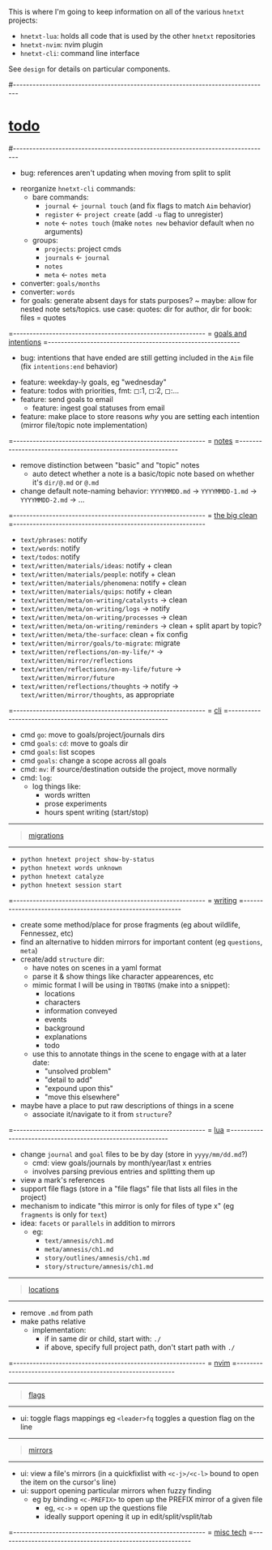 This is where I'm going to keep information on all of the various `hnetxt` projects:
- `hnetxt-lua`: holds all code that is used by the other `hnetxt` repositories
- `hnetxt-nvim`: nvim plugin
- `hnetxt-cli`: command line interface

See `design` for details on particular components.

#-------------------------------------------------------------------------------
# [todo]()
#-------------------------------------------------------------------------------
+ bug: references aren't updating when moving from split to split
- reorganize `hnetxt-cli` commands:
  - bare commands:
    - `journal` ← `journal touch` (and fix flags to match `Aim` behavior)
    - `register` ← `project create` (add `-u` flag to unregister)
    - `note` ← `notes touch` (make `notes new` behavior default when no arguments)
  - groups:
    - `projects`: project cmds
    - `journals` ← `journal`
    - `notes`
    - `meta` ← `notes meta`
- converter: `goals/months`
- converter: `words`
- for goals: generate absent days for stats purposes?
~ maybe: allow for nested note sets/topics. use case: quotes: dir for author, dir for book: files = quotes

=-----------------------------------------------------------
= [goals and intentions]()
=-----------------------------------------------------------
+ bug: intentions that have ended are still getting included in the `Aim` file (fix `intentions:end` behavior)
* feature: weekday-ly goals, eg "wednesday"
* feature: todos with priorities, fmt: ◻:1, ◻:2, ◻:...
* feature: send goals to email
  - feature: ingest goal statuses from email
* feature: make place to store reasons _why_ you are setting each intention (mirror file/topic note implementation)

=-----------------------------------------------------------
= [notes]()
=-----------------------------------------------------------
* remove distinction between "basic" and "topic" notes
  - auto detect whether a note is a basic/topic note based on whether it's `dir/@.md` or `@.md`
* change default note-naming behavior: `YYYYMMDD.md` → `YYYYMMDD-1.md` → `YYYYMMDD-2.md` → ...

=-----------------------------------------------------------
= [the big clean]()
=-----------------------------------------------------------
- `text/phrases`: notify
- `text/words`: notify
- `text/todos`: notify
- `text/written/materials/ideas`: notify + clean
- `text/written/materials/people`: notify + clean
- `text/written/materials/phenomena`: notify + clean
- `text/written/materials/quips`: notify + clean
- `text/written/meta/on-writing/catalysts` → clean
- `text/written/meta/on-writing/logs` → notify
- `text/written/meta/on-writing/processes` → clean
- `text/written/meta/on-writing/reminders` → clean + split apart by topic?
- `text/written/meta/the-surface`: clean + fix config
- `text/written/mirror/goals/to-migrate`: migrate
- `text/written/reflections/on-my-life/*` → `text/written/mirror/reflections`
- `text/written/reflections/on-my-life/future` → `text/written/mirror/future`
- `text/written/reflections/thoughts` → notify → `text/written/mirror/thoughts`, as appropriate

=-----------------------------------------------------------
= [cli]()
=-----------------------------------------------------------
- cmd `go`: move to goals/project/journals dirs
- cmd `goals`: `cd`: move to goals dir
- cmd `goals`: list scopes
- cmd `goals`: change a scope across all goals
- cmd: `mv`: if source/destination outside the project, move normally
- cmd: `log`:
  - log things like:
    - words written
    - prose experiments
    - hours spent writing (start/stop)

----------------------------------------
> [migrations]()
----------------------------------------
- `python hnetext project show-by-status`
- `python hnetext words unknown`
- `python hnetext catalyze`
- `python hnetext session start`

=-----------------------------------------------------------
= [writing]()
=-----------------------------------------------------------
- create some method/place for prose fragments (eg about wildlife, Fennessez, etc)
- find an alternative to hidden mirrors for important content (eg `questions`, `meta`)
- create/add `structure` dir:
  - have notes on scenes in a yaml format
  - parse it & show things like character appearences, etc
  - mimic format I will be using in `TBOTNS` (make into a snippet):
    - locations
    - characters
    - information conveyed
    - events
    - background
    - explanations
    - todo
  - use this to annotate things in the scene to engage with at a later date:
    - "unsolved problem"
    - "detail to add"
    - "expound upon this"
    - "move this elsewhere"
- maybe have a place to put raw descriptions of things in a scene
  - associate it/navigate to it from `structure`?

=-----------------------------------------------------------
= [lua]()
=-----------------------------------------------------------
- change `journal` and `goal` files to be by day (store in `yyyy/mm/dd.md`?)
  - cmd: view goals/journals by month/year/last x entries
  - involves parsing previous entries and splitting them up
- view a mark's references
- support file flags (store in a "file flags" file that lists all files in the project)
- mechanism to indicate "this mirror is only for files of type x" (eg `fragments` is only for `text`)
- idea: `facets` or `parallels` in addition to mirrors
  - eg:
    - `text/amnesis/ch1.md`
    - `meta/amnesis/ch1.md`
    - `story/outlines/amnesis/ch1.md`
    - `story/structure/amnesis/ch1.md`

----------------------------------------
> [locations]()
----------------------------------------
- remove `.md` from path
- make paths relative
  - implementation:
    - if in same dir or child, start with: `./`
    - if above, specify full project path, don't start path with `./`

=-----------------------------------------------------------
= [nvim]()
=-----------------------------------------------------------

----------------------------------------
> [flags]()
----------------------------------------
- ui: toggle flags mappings eg `<leader>fq` toggles a question flag on the line

----------------------------------------
> [mirrors]()
----------------------------------------
- ui: view a file's mirrors (in a quickfixlist with `<c-j>/<c-l>` bound to open the item on the cursor's line)
- ui: support opening particular mirrors when fuzzy finding
  - eg by binding `<c-PREFIX>` to open up the PREFIX mirror of a given file
    - eg, `<c->` = open up the questions file
    - ideally support opening it up in edit/split/vsplit/tab

=-----------------------------------------------------------
= [misc tech]()
=-----------------------------------------------------------
